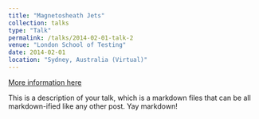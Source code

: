 ```yaml
---
title: "Magnetosheath Jets"
collection: talks
type: "Talk"
permalink: /talks/2014-02-01-talk-2
venue: "London School of Testing"
date: 2014-02-01
location: "Sydney, Australia (Virtual)"
---
```


[More information here](http://example2.com)

This is a description of your talk, which is a markdown files that can be all markdown-ified like any other post. Yay markdown!
